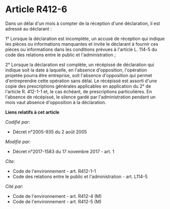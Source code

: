 # Article R412-6

Dans un délai d'un mois à compter de la réception d'une déclaration, il est adressé au déclarant : 

1° Lorsque la déclaration est incomplète, un accusé de réception qui indique les pièces ou informations manquantes et invite
le déclarant à fournir ces pièces ou informations dans les conditions prévues à l'article L. 114-5 du code des relations
entre le public et l'administration ; 

2° Lorsque la déclaration est complète, un récépissé de déclaration qui indique soit la date à laquelle, en l'absence
d'opposition, l'opération projetée pourra être entreprise, soit l'absence d'opposition qui permet d'entreprendre cette
opération sans délai. Le récépissé est assorti d'une copie des prescriptions générales applicables en application du 2° de
l'article R. 412-1-1 et, le cas échéant, de prescriptions particulières. En l'absence de récépissé, le silence gardé par
l'administration pendant un mois vaut absence d'opposition à la déclaration.

**Liens relatifs à cet article**

_Codifié par_:

  - Décret n°2005-935 du 2 août 2005

_Modifié par_:

  - Décret n°2017-1583 du 17 novembre 2017 - art. 1

_Cite_:

  - Code de l'environnement - art. R412-1-1
  - Code des relations entre le public et l'administration - art. L114-5

_Cité par_:

  - Code de l'environnement - art. R412-4 (M)
  - Code de l'environnement - art. R412-5 (M)
